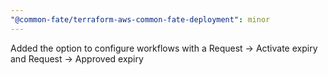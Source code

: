 ```yaml
---
"@common-fate/terraform-aws-common-fate-deployment": minor
---
```


Added the option to configure workflows with a Request -> Activate expiry and Request -> Approved expiry
